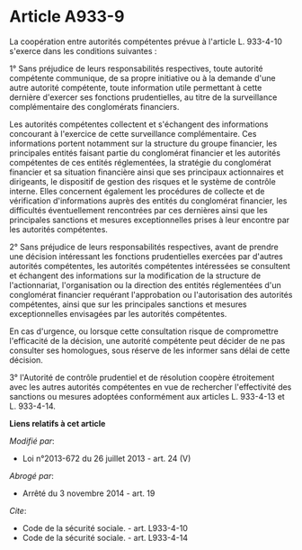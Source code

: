 # Article A933-9

La coopération entre autorités compétentes prévue à l'article L. 933-4-10 s'exerce dans les conditions suivantes : 

1° Sans préjudice de leurs responsabilités respectives, toute autorité compétente communique, de sa propre initiative ou à la
demande d'une autre autorité compétente, toute information utile permettant à cette dernière d'exercer ses fonctions
prudentielles, au titre de la surveillance complémentaire des conglomérats financiers. 

Les autorités compétentes collectent et s'échangent des informations concourant à l'exercice de cette surveillance
complémentaire. Ces informations portent notamment sur la structure du groupe financier, les principales entités faisant
partie du conglomérat financier et les autorités compétentes de ces entités réglementées, la stratégie du conglomérat
financier et sa situation financière ainsi que ses principaux actionnaires et dirigeants, le dispositif de gestion des
risques et le système de contrôle interne. Elles concernent également les procédures de collecte et de vérification
d'informations auprès des entités du conglomérat financier, les difficultés éventuellement rencontrées par ces dernières
ainsi que les principales sanctions et mesures exceptionnelles prises à leur encontre par les autorités compétentes. 

2° Sans préjudice de leurs responsabilités respectives, avant de prendre une décision intéressant les fonctions prudentielles
exercées par d'autres autorités compétentes, les autorités compétentes intéressées se consultent et échangent des
informations sur la modification de la structure de l'actionnariat, l'organisation ou la direction des entités réglementées
d'un conglomérat financier requérant l'approbation ou l'autorisation des autorités compétentes, ainsi que sur les principales
sanctions et mesures exceptionnelles envisagées par les autorités compétentes. 

En cas d'urgence, ou lorsque cette consultation risque de compromettre l'efficacité de la décision, une autorité compétente
peut décider de ne pas consulter ses homologues, sous réserve de les informer sans délai de cette décision. 

3° l'Autorité de contrôle prudentiel et de résolution coopère étroitement avec les autres autorités compétentes en vue de
rechercher l'effectivité des sanctions ou mesures adoptées conformément aux articles L. 933-4-13 et L. 933-4-14.

**Liens relatifs à cet article**

_Modifié par_:

  - Loi n°2013-672 du 26 juillet 2013 - art. 24 (V)

_Abrogé par_:

  - Arrêté du 3 novembre 2014 - art. 19

_Cite_:

  - Code de la sécurité sociale. - art. L933-4-10
  - Code de la sécurité sociale. - art. L933-4-14
